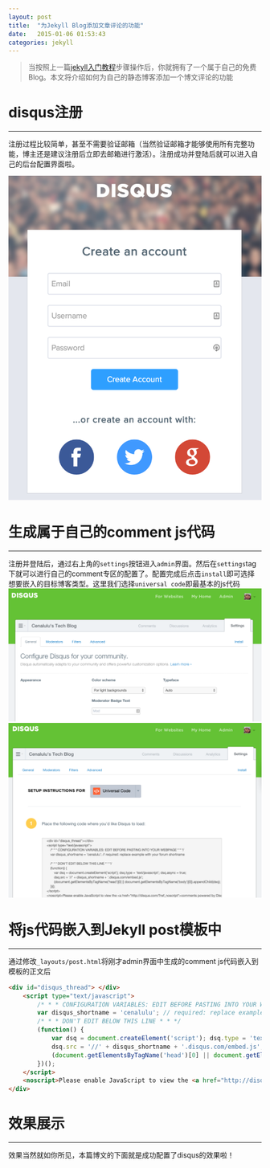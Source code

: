 ```yaml
---
layout: post
title:  "为Jekyll Blog添加文章评论的功能"
date:   2015-01-06 01:53:43
categories: jekyll
---
```



> 当按照上一篇[jekyll入门教程]()步骤操作后，你就拥有了一个属于自己的免费Blog。本文将介绍如何为自己的静态博客添加一个博文评论的功能


# disqus注册
---

注册过程比较简单，甚至不需要验证邮箱（当然验证邮箱才能够使用所有完整功能，博主还是建议注册后立即去邮箱进行激活）。注册成功并登陆后就可以进入自己的后台配置界面啦。

![registration](/img/comment-for-jekyll/1.png)


# 生成属于自己的comment js代码
---

注册并登陆后，通过右上角的`settings`按钮进入`admin`界面。然后在`settings`tag下就可以进行自己的comment专区的配置了。配置完成后点击`install`即可选择想要嵌入的目标博客类型。这里我们选择`universal code`即最基本的js代码
![config](/img/comment-for-jekyll/3.png)
![config](/img/comment-for-jekyll/2.png)


# 将js代码嵌入到Jekyll post模板中
---

通过修改`_layouts/post.html`将刚才admin界面中生成的comment js代码嵌入到模板的正文后

~~~ html
<div id="disqus_thread"> </div>
    <script type="text/javascript">
        /* * * CONFIGURATION VARIABLES: EDIT BEFORE PASTING INTO YOUR WEBPAGE * * */
        var disqus_shortname = 'cenalulu'; // required: replace example with your forum shortname
        /* * * DON'T EDIT BELOW THIS LINE * * */
        (function() {
            var dsq = document.createElement('script'); dsq.type = 'text/javascript'; dsq.async = true;
            dsq.src = '//' + disqus_shortname + '.disqus.com/embed.js';
            (document.getElementsByTagName('head')[0] || document.getElementsByTagName('body')[0]).appendChild(dsq);
        })();
    </script>
    <noscript>Please enable JavaScript to view the <a href="http://disqus.com/?ref_noscript">comments powered by Disqus.</a></noscript>
</div>
~~~


# 效果展示
---

效果当然就如你所见，本篇博文的下面就是成功配置了disqus的效果啦！
